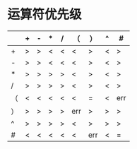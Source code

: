 # 运算符优先级
|      | +    | -    | *    | /    | （   | ）   | ^    | #    |
| ---- | ---- | ---- | ---- | ---- | ---- | ---- | ---- | ---- |
| +    | >    | >    | <    | <    | <    | >    | <    | >    |
| -    | >    | >    | <    | <    | <    | >    | <    | >    |
| *    | >    | >    | >    | >    | <    | >    | <    | >    |
| /    | >    | >    | >    | >    | <    | >    | <    | >    |
| （   | <    | <    | <    | <    | <    | =    | <    | err  |
| ）   | >    | >    | >    | >    | err  | >    | >    | >    |
| ^    | >    | >    | >    | >    | <    | >    | >    | >    |
| #    | <    | <    | <    | <    | <    | err  | <    | =    |

